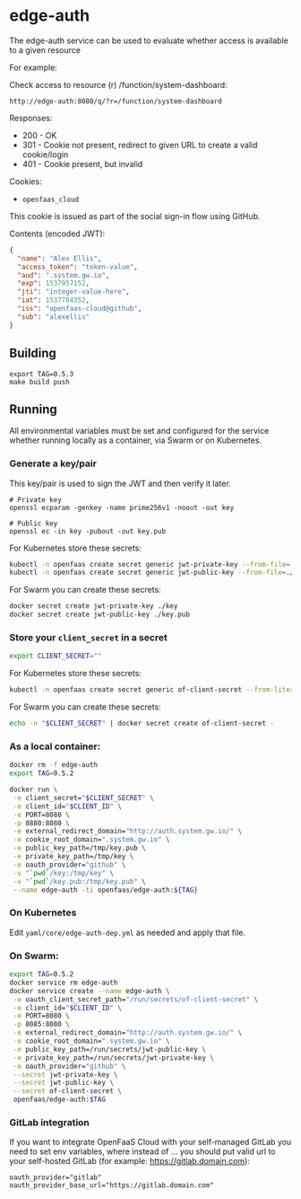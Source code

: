 edge-auth
=======

The edge-auth service can be used to evaluate whether access is available to a given resource

For example:

Check access to resource (r) /function/system-dashboard:

```
http://edge-auth:8080/q/?r=/function/system-dashboard
```

Responses:

* 200 - OK
* 301 - Cookie not present, redirect to given URL to create a valid cookie/login
* 401 - Cookie present, but invalid

Cookies:

* `openfaas_cloud`

This cookie is issued as part of the social sign-in flow using GitHub.

Contents (encoded JWT):

```json
{
  "name": "Alex Ellis",
  "access_token": "token-value",
  "aud": ".system.gw.io",
  "exp": 1537957152,
  "jti": "integer-value-here",
  "iat": 1537784352,
  "iss": "openfaas-cloud@github",
  "sub": "alexellis"
}
```

## Building

```
export TAG=0.5.3
make build push
```

## Running

All environmental variables must be set and configured for the service whether running locally as a container, via Swarm or on Kubernetes.


### Generate a key/pair

This key/pair is used to sign the JWT and then verify it later.

```
# Private key
openssl ecparam -genkey -name prime256v1 -noout -out key

# Public key
openssl ec -in key -pubout -out key.pub
```

For Kubernetes store these secrets:

```sh
kubectl -n openfaas create secret generic jwt-private-key --from-file=./key
kubectl -n openfaas create secret generic jwt-public-key --from-file=./key.pub
```

For Swarm you can create these secrets:

```sh
docker secret create jwt-private-key ./key
docker secret create jwt-public-key ./key.pub
```

### Store your `client_secret` in a secret


```sh
export CLIENT_SECRET=""
```

For Kubernetes store these secrets:


```sh
kubectl -n openfaas create secret generic of-client-secret --from-literal="of-client-secret=$CLIENT_SECRET"
```

For Swarm you can create these secrets:

```sh
echo -n "$CLIENT_SECRET" | docker secret create of-client-secret -
```

### As a local container:

```sh
docker rm -f edge-auth
export TAG=0.5.2

docker run \
 -e client_secret="$CLIENT_SECRET" \
 -e client_id="$CLIENT_ID" \
 -e PORT=8080 \
 -p 8880:8080 \
 -e external_redirect_domain="http://auth.system.gw.io/" \
 -e cookie_root_domain=".system.gw.io" \
 -e public_key_path=/tmp/key.pub \
 -e private_key_path=/tmp/key \
 -e oauth_provider="github" \
 -v "`pwd`/key:/tmp/key" \
 -v "`pwd`/key.pub:/tmp/key.pub" \
 --name edge-auth -ti openfaas/edge-auth:${TAG}
```

### On Kubernetes

Edit `yaml/core/edge-auth-dep.yml` as needed and apply that file.

### On Swarm:

```sh
export TAG=0.5.2
docker service rm edge-auth
docker service create --name edge-auth \
 -e oauth_client_secret_path="/run/secrets/of-client-secret" \
 -e client_id="$CLIENT_ID" \
 -e PORT=8080 \
 -p 8085:8080 \
 -e external_redirect_domain="http://auth.system.gw.io/" \
 -e cookie_root_domain=".system.gw.io" \
 -e public_key_path=/run/secrets/jwt-public-key \
 -e private_key_path=/run/secrets/jwt-private-key \
 -e oauth_provider="github" \
 --secret jwt-private-key \
 --secret jwt-public-key \
 --secret of-client-secret \
 openfaas/edge-auth:$TAG
```

### GitLab integration

If you want to integrate OpenFaaS Cloud with your self-managed GitLab you need to set env variables, where instead of ... you should put valid url to your self-hosted GitLab (for example: https://gitlab.domain.com):

```
oauth_provider="gitlab"
oauth_provider_base_url="https://gitlab.domain.com"
```

